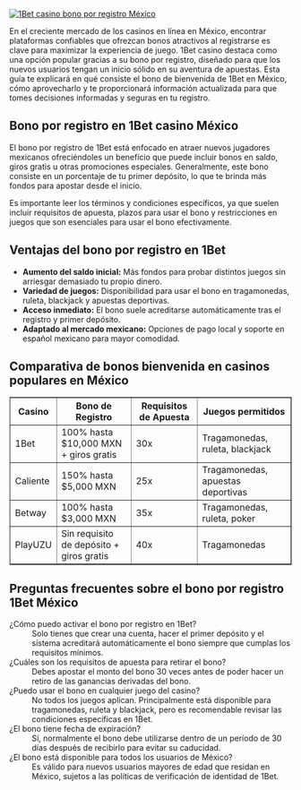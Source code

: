[![1Bet casino bono por registro México](https://123-caf.pages.dev/gitsignup.png)](https://vrmoo.ru/Bt82HjjY)

<div>     <p>En el creciente mercado de los casinos en línea en México, encontrar plataformas confiables que ofrezcan bonos atractivos al registrarse es clave para maximizar la experiencia de juego. 1Bet casino destaca como una opción popular gracias a su bono por registro, diseñado para que los nuevos usuarios tengan un inicio sólido en su aventura de apuestas. Esta guía te explicará en qué consiste el bono de bienvenida de 1Bet en México, cómo aprovecharlo y te proporcionará información actualizada para que tomes decisiones informadas y seguras en tu registro.</p>        <h2>Bono por registro en 1Bet casino México</h2>     <p>El bono por registro de 1Bet está enfocado en atraer nuevos jugadores mexicanos ofreciéndoles un beneficio que puede incluir bonos en saldo, giros gratis u otras promociones especiales. Generalmente, este bono consiste en un porcentaje de tu primer depósito, lo que te brinda más fondos para apostar desde el inicio.</p>     <p>Es importante leer los términos y condiciones específicos, ya que suelen incluir requisitos de apuesta, plazos para usar el bono y restricciones en juegos que son esenciales para usar el bono efectivamente.</p>        <h2>Ventajas del bono por registro en 1Bet</h2>     <ul>       <li><strong>Aumento del saldo inicial:</strong> Más fondos para probar distintos juegos sin arriesgar demasiado tu propio dinero.</li>       <li><strong>Variedad de juegos:</strong> Disponibilidad para usar el bono en tragamonedas, ruleta, blackjack y apuestas deportivas.</li>       <li><strong>Acceso inmediato:</strong> El bono suele acreditarse automáticamente tras el registro y primer depósito.</li>       <li><strong>Adaptado al mercado mexicano:</strong> Opciones de pago local y soporte en español mexicano para mayor comodidad.</li>     </ul>        <h2>Comparativa de bonos bienvenida en casinos populares en México</h2>     <table border="1" cellpadding="5" cellspacing="0" style="border-collapse: collapse; width: 100%;">       <thead>         <tr>           <th>Casino</th>           <th>Bono de Registro</th>           <th>Requisitos de Apuesta</th>           <th>Juegos permitidos</th>         </tr>       </thead>       <tbody>         <tr>           <td>1Bet</td>           <td>100% hasta $10,000 MXN + giros gratis</td>           <td>30x</td>           <td>Tragamonedas, ruleta, blackjack</td>         </tr>         <tr>           <td>Caliente</td>           <td>150% hasta $5,000 MXN</td>           <td>25x</td>           <td>Tragamonedas, apuestas deportivas</td>         </tr>         <tr>           <td>Betway</td>           <td>100% hasta $3,000 MXN</td>           <td>35x</td>           <td>Tragamonedas, ruleta, poker</td>         </tr>         <tr>           <td>PlayUZU</td>           <td>Sin requisito de depósito + giros gratis</td>           <td>40x</td>           <td>Tragamonedas</td>         </tr>       </tbody>     </table>        <h2>Preguntas frecuentes sobre el bono por registro 1Bet México</h2>     <dl>       <dt>¿Cómo puedo activar el bono por registro en 1Bet?</dt>       <dd>Solo tienes que crear una cuenta, hacer el primer depósito y el sistema acreditará automáticamente el bono siempre que cumplas los requisitos mínimos.</dd>          <dt>¿Cuáles son los requisitos de apuesta para retirar el bono?</dt>       <dd>Debes apostar el monto del bono 30 veces antes de poder hacer un retiro de las ganancias derivadas del bono.</dd>          <dt>¿Puedo usar el bono en cualquier juego del casino?</dt>       <dd>No todos los juegos aplican. Principalmente está disponible para tragamonedas, ruleta y blackjack, pero es recomendable revisar las condiciones específicas en 1Bet.</dd>          <dt>¿El bono tiene fecha de expiración?</dt>       <dd>Sí, normalmente el bono debe utilizarse dentro de un período de 30 días después de recibirlo para evitar su caducidad.</dd>          <dt>¿El bono está disponible para todos los usuarios de México?</dt>       <dd>Es válido para nuevos usuarios mayores de edad que residan en México, sujetos a las políticas de verificación de identidad de 1Bet.</dd>     </dl>   </div>